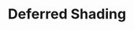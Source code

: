 ---
layout: post.html
id: 'deferred-rendering'
title: 'Deferred Shading'
description: 'Implement deferred shading from scratch with MRT.<br />Use compute shaders to update the lights positions and velocities on the GPU.<br />- <a href="https://gpgpu-boxes.georgi-nikolov.com/">https://gpgpu-boxes.georgi-nikolov.com/</a><br />- <a href="https://austin-eng.com/webgpu-samples/samples/deferredRendering#main.ts">https://austin-eng.com/webgpu-samples/samples/deferredRendering#main.ts</a>'
prevDemoId: 'shadow-mapping'
prevDemoTitle: 'Shadow Mapping'
nextDemoId: 'gpu-compute-matrix'
nextDemoTitle: 'GPU Compute'
---